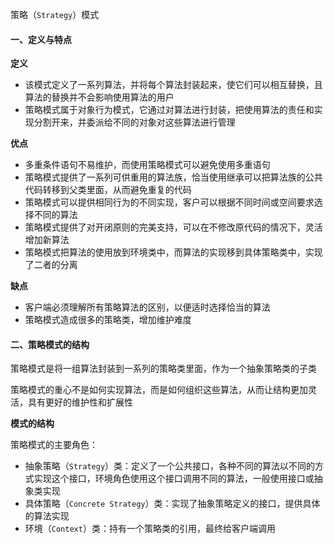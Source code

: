策略（`Strategy`）模式

#### 一、定义与特点

**定义**

- 该模式定义了一系列算法，并将每个算法封装起来，使它们可以相互替换，且算法的替换并不会影响使用算法的用户
- 策略模式属于对象行为模式，它通过对算法进行封装，把使用算法的责任和实现分割开来，并委派给不同的对象对这些算法进行管理

**优点**

- 多重条件语句不易维护，而使用策略模式可以避免使用多重语句
- 策略模式提供了一系列可供重用的算法族，恰当使用继承可以把算法族的公共代码转移到父类里面，从而避免重复的代码
- 策略模式可以提供相同行为的不同实现，客户可以根据不同时间或空间要求选择不同的算法
- 策略模式提供了对开闭原则的完美支持，可以在不修改原代码的情况下，灵活增加新算法
- 策略模式把算法的使用放到环境类中，而算法的实现移到具体策略类中，实现了二者的分离

**缺点**

- 客户端必须理解所有策略算法的区别，以便适时选择恰当的算法
- 策略模式造成很多的策略类，增加维护难度



#### 二、策略模式的结构

策略模式是将一组算法封装到一系列的策略类里面，作为一个抽象策略类的子类

策略模式的重心不是如何实现算法，而是如何组织这些算法，从而让结构更加灵活，具有更好的维护性和扩展性

**模式的结构**

策略模式的主要角色：

- 抽象策略（`Strategy`）类：定义了一个公共接口，各种不同的算法以不同的方式实现这个接口，环境角色使用这个接口调用不同的算法，一般使用接口或抽象类实现
- 具体策略（`Concrete Strategy`）类：实现了抽象策略定义的接口，提供具体的算法实现
- 环境（`Context`）类：持有一个策略类的引用，最终给客户端调用